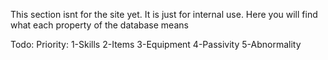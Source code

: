 This section isnt for the site yet. It is just for internal use.
Here you will find what each property of the database means

Todo:
Priority:
1-Skills
2-Items
3-Equipment
4-Passivity
5-Abnormality
